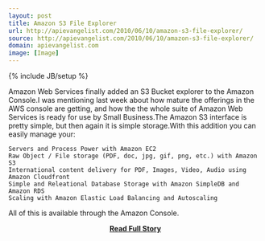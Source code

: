 ```yaml
---
layout: post
title: Amazon S3 File Explorer
url: http://apievangelist.com/2010/06/10/amazon-s3-file-explorer/
source: http://apievangelist.com/2010/06/10/amazon-s3-file-explorer/
domain: apievangelist.com
image: [Image]
---
```

{% include JB/setup %}<p>Amazon Web Services finally added an S3 Bucket explorer to the Amazon Console.I was mentioning last week about how mature the offerings in the AWS console are getting, and how the the whole suite of Amazon Web Services is ready for use by Small Business.The Amazon S3 interface is pretty simple, but then again it is simple storage.With this addition you can easily manage your:

	Servers and Process Power with Amazon EC2
	Raw Object / File storage (PDF, doc, jpg, gif, png, etc.) with Amazon S3
	International content delivery for PDF, Images, Video, Audio using Amazon Cloudfront
	Simple and Releational Database Storage with Amazon SimpleDB and Amazon RDS
	Scaling with Amazon Elastic Load Balancing and Autoscaling

All of this is available through the Amazon Console.</p>
<center><p><a href="http://apievangelist.com/2010/06/10/amazon-s3-file-explorer/" style='padding:25px; font-sze:18px; font-weight: bold;'>Read Full Story</a></p></center>
